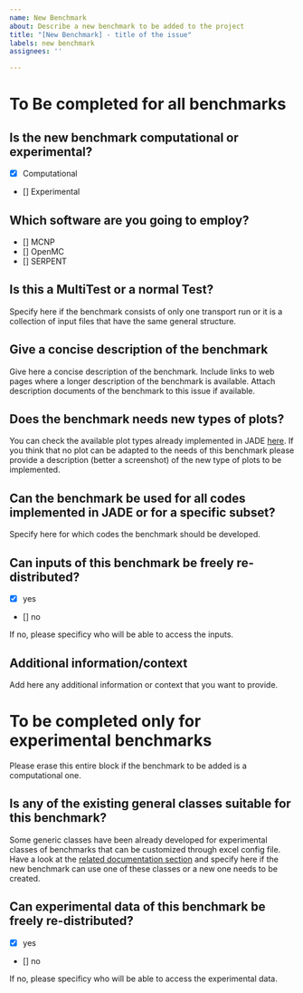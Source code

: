 ```yaml
---
name: New Benchmark
about: Describe a new benchmark to be added to the project
title: "[New Benchmark] - title of the issue"
labels: new benchmark
assignees: ''

---
```

# To Be completed for all benchmarks

## Is the new benchmark computational or experimental?

- [x] Computational
- [] Experimental

## Which software are you going to employ?
- [] MCNP
- [] OpenMC
- [] SERPENT

## Is this a MultiTest or a normal Test?
Specify here if the benchmark consists of only one transport run or it is a collection of input files that have the same general structure.

## Give a concise description of the benchmark
Give here a concise description of the benchmark. Include links to web pages where a longer description of the benchmark is available. Attach description documents of the
benchmark to this issue if available.

## Does the benchmark needs new types of plots?
You can check the available plot types already implemented in JADE [here](https://jade-a-nuclear-data-libraries-vv-tool.readthedocs.io/en/latest/usage/postprocessing.html#plots-atlas). If you think that no plot can be adapted to the needs of this benchmark please provide a description (better a screenshot) of the new type of plots
to be implemented.

## Can the benchmark be used for all codes implemented in JADE or for a specific subset?
Specify here for which codes the benchmark should be developed.

## Can inputs of this benchmark be freely re-distributed?
- [x] yes
- [] no

If no, please specificy who will be able to access the inputs.

## Additional information/context
Add here any additional information or context that you want to provide.

# To be completed only for experimental benchmarks

Please erase this entire block if the benchmark to be added is a computational one.

## Is any of the existing general classes suitable for this benchmark?
Some generic classes have been already developed for experimental classes of benchmarks that can be customized through excel config file. Have a look at the
[related documentation section](https://jade-a-nuclear-data-libraries-vv-tool.readthedocs.io/en/latest/dev/insertbenchmarks.html#insert-custom-experimental-benchmark) and specify here if the new benchmark
can use one of these classes or a new one needs to be created.

## Can experimental data of this benchmark be freely re-distributed?
- [x] yes
- [] no

If no, please specificy who will be able to access the experimental data.
